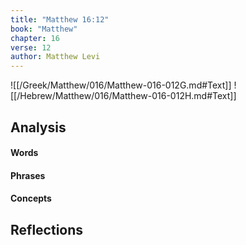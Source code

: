 ```yaml
---
title: "Matthew 16:12"
book: "Matthew"
chapter: 16
verse: 12
author: Matthew Levi
---
```

![[/Greek/Matthew/016/Matthew-016-012G.md#Text]]
![[/Hebrew/Matthew/016/Matthew-016-012H.md#Text]]

## Analysis

#### Words

#### Phrases

#### Concepts

## Reflections

